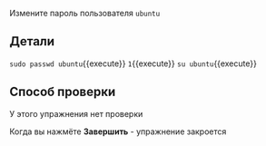 Измените пароль пользователя `ubuntu`

## Детали

`sudo passwd ubuntu`{{execute}}
`1`{{execute}}
`su ubuntu`{{execute}}

## Способ проверки

У этого упражнения нет проверки

Когда вы нажмёте **Завершить** - упражнение закроется
